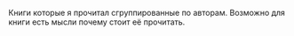 Книги которые я прочитал сгруппированные по авторам. Возможно для книги есть мысли почему стоит её прочитать.
